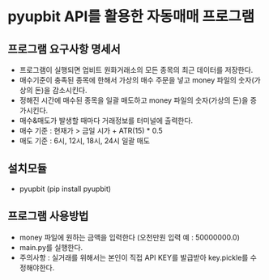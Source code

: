 # pyupbit API를 활용한 자동매매 프로그램

## 프로그램 요구사항 명세서
* 프로그램이 실행되면 업비트 원화거래소의 모든 종목의 최근 데이터를 저장한다.
* 매수기준이 충족된 종목에 한해서 가상의 매수 주문을 넣고 money 파일의 숫자(가상의 돈)을 감소시킨다.
* 정해진 시간에 매수된 종목을 일괄 매도하고 money 파일의 숫자(가상의 돈)을 증가시킨다.
* 매수&매도가 발생할 때마다 거래정보를 터미널에 출력한다.
* 매수 기준 : 현재가 > 금일 시가 + ATR(15) * 0.5
* 매도 기준 : 6시, 12시, 18시, 24시 일괄 매도

## 설치모듈
* pyupbit (pip install pyupbit)

## 프로그램 사용방법
* money 파일에 원하는 금액을 입력한다 (오천만원 입력 예 : 50000000.0)
* main.py를 실행한다.
* 주의사항 : 실거래를 위해서는 본인이 직접 API KEY를 발급받아 key.pickle를 수정해야한다.
